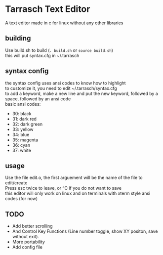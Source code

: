 # Tarrasch Text Editor  
A text editor made in c for linux without any other libraries  
    
## building  
Use build.sh to build (`. build.sh` or `source build.sh`)  
this will put syntax.cfg in ~/.tarrasch  
  
## syntax config  
the syntax config uses ansi codes to know how to highlight  
to customize it, you need to edit ~/.tarrasch/syntax.cfg  
to add a keyword, make a new line and put the new keyword, followed by a space, followed by an ansi code  
basic ansi codes:  
- 30: black  
- 31: dark red  
- 32: dark green  
- 33: yellow  
- 34: blue  
- 35: magenta  
- 36: cyan  
- 37: white  
  
## usage  
Use the file edit.o, the first arguement will be the name of the file to edit/create  
Press esc twice to leave, or ^C if you do not want to save  
this editor will only work on linux and on terminals with xterm style ansi codes (for now)  
  
## TODO  
- Add better scrolling  
- And Control Key Functions (Line number toggle, show XY positon, save without exit).  
- More portability
- Add config file  
  